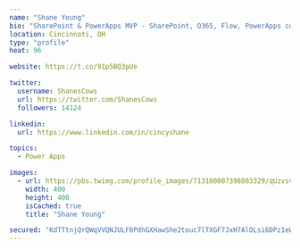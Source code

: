 ```yaml
---
name: "Shane Young"
bio: "SharePoint & PowerApps MVP - SharePoint, O365, Flow, PowerApps consulting? @PowerApps911 | Pure Snark? You found it."
location: Cincinnati, OH
type: "profile"
heat: 96

website: https://t.co/91p5BQ3pUe

twitter:
  username: ShanesCows
  url: https://twitter.com/ShanesCows
  followers: 14124

linkedin:
  url: https://www.linkedin.com/in/cincyshane

topics:
  - Power Apps

images:
  - url: https://pbs.twimg.com/profile_images/713100007398883329/qUzvsvQ3_400x400.jpg
    width: 400
    height: 400
    isCached: true
    title: "Shane Young"

secured: "KdTTtnjQrQWqVVQNJULF8PdhGXHawShe2touc7lTXGF7JxH7AlOLsi6DPz1eWMmJvO/NWv8CklqGKS5Eatpk/W9rKBGyTL09is7Z8RxXyJC5ROck31PxGOw/u9+KwjxtLjzzq+QGfP+fRp9SDoB4Dx9ZyT2JuyFi438hfPPTuHjC2iqdHDloKepOlzcswdmpQ0gTvS12Je+SnuBR7tdX/7Gp1qJY8MQSXtlodnHcK8THTbCAw6aRasVgSNj6gqef8Mm16A9o4SXpcfkOJdu9Q70POJWtsjwooC0EIuHjDM2HfNOy+Q51RPi4YqTm3ubZH67LaGORvbpiUxA6qJz2WFNajHCFecxETgjhnSubQrvqz55y2vcroDmlbYXqDBe361em0MRLAICl0ElLdcu278SqQF881KXOagrrgYFSTSc=;nnyCbFGwat6UIh2QN9/+ww=="
---
```


